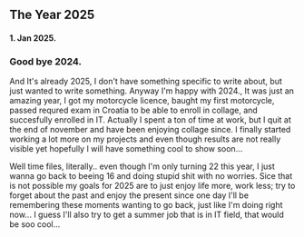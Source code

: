 ## The Year 2025

#### 1. Jan 2025.

### Good bye 2024.

And It's already 2025, I don't have something specific to write about, but just wanted to write something. Anyway I'm happy with 2024., It was just an amazing year, I got my motorcycle licence, baught my first motorcycle, passed requred exam in Croatia to be able to enroll in collage, and succesfully enrolled in IT. Actually I spent a ton of time at work, but I quit at the end of november and have been enjoying collage since. I finally started working a lot more on my projects and even though results are not really visible yet hopefully I will have something cool to show soon...

Well time files, literally.. even though I'm only turning 22 this year, I just wanna go back to beeing 16 and doing stupid shit with no worries. Sice that is not possible my goals for 2025 are to just enjoy life more, work less; try to forget about the past and enjoy the present since one day I'll be remembering these moments wanting to go back, just like I'm doing right now... I guess I'll also try to get a summer job that is in IT field, that would be soo cool...
